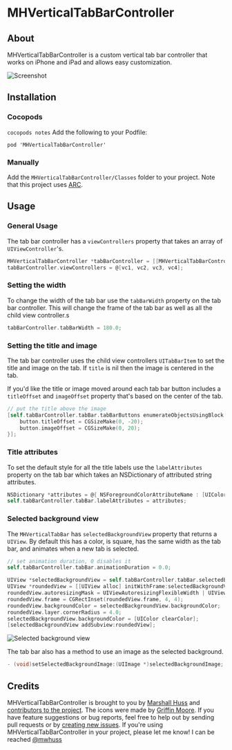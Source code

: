# MHVerticalTabBarController

## About

MHVerticalTabBarController is a custom vertical tab bar controller that works on iPhone and iPad and allows easy customization.

![Screenshot](http://f.cl.ly/items/3d3D122U3X3O2Q1s2a2M/tabbar-ipad.png)

## Installation

### Cocopods

`cocopods notes`
Add the following to your Podfile:

`pod 'MHVerticalTabBarController'`

### Manually

Add the `MHVerticalTabBarController/Classes` folder to your project. Note that this project uses [ARC](http://stackoverflow.com/questions/10523816/how-to-enable-arc-for-a-single-file).


## Usage

### General Usage

The tab bar controller has a `viewControllers` property that takes an array of `UIViewController`'s. 

```objective-c
MHVerticalTabBarController *tabBarController = [[MHVerticalTabBarController alloc] init];
tabBarController.viewControllers = @[vc1, vc2, vc3, vc4];
```

### Setting the width

To change the width of the tab bar use the `tabBarWidth` property on the tab bar controller. This will change the frame of the tab bar as well as all the child view controller.s

```objective-c
tabBarController.tabBarWidth = 180.0;
```

### Setting the title and image

The tab bar controller uses the child view controllers `UITabBarItem` to set the title and image on the tab. If `title` is nil then the image is centered in the tab.

If you'd like the title or image moved around each tab bar button includes a `titleOffset` and `imageOffset` property that's based on the center of the tab.

```objective-c
// put the title above the image
[self.tabBarController.tabBar.tabBarButtons enumerateObjectsUsingBlock:^(MHVerticalTabBarButton *button, NSUInteger idx, BOOL *stop) {
    button.titleOffset = CGSizeMake(0, -20);
    button.imageOffset = CGSizeMake(0, 20);
}];
```

### Title attributes

To set the default style for all the title labels use the `labelAttributes` property on the tab bar which takes an NSDictionary of attributed string attributes.

```objective-c
NSDictionary *attributes = @{ NSForegroundColorAttributeName : [UIColor redColor] };
self.tabBarController.tabBar.labelAttributes = attributes;
```


### Selected background view

The `MHVerticalTabBar` has `selectedBackgroundView` property that returns a `UIView`. By default this has a color, is square, has the same width as the tab bar, and animates when a new tab is selected.

```objective-c
// set animation duration, 0 disables it
self.tabBarController.tabBar.animationDuration = 0.0;
```

```objective-c
UIView *selectedBackgroundView = self.tabBarController.tabBar.selectedBackgroundView;
UIView *roundedView = [[UIView alloc] initWithFrame:selectedBackgroundView.bounds];
roundedView.autoresizingMask = UIViewAutoresizingFlexibleWidth | UIViewAutoresizingFlexibleHeight;
roundedView.frame = CGRectInset(roundedView.frame, 4, 4);
roundedView.backgroundColor = selectedBackgroundView.backgroundColor;
roundedView.layer.cornerRadius = 4.0;
selectedBackgroundView.backgroundColor = [UIColor clearColor];
[selectedBackgroundView addSubview:roundedView];
```

![Selected background view](http://f.cl.ly/items/020W1I3q0T363h1F0H0v/tabbar-iphone.png)


The tab bar also has a method to use an image as the selected background.

```objective-c
- (void)setSelectedBackgroundImage:(UIImage *)selectedBackgroundImage;
```

## Credits

MHVerticalTabBarController is brought to you by [Marshall Huss](http://nezumiapp.com) and [contributors to the project](https://github.com/mwhuss/MHVerticalTabBarController/contributors). The icons were made by [Griffin Moore](http://okgriffin.com/). If you have feature suggestions or bug reports, feel free to help out by sending pull requests or by [creating new issues](https://github.com/mwhuss/MHVerticalTabBarController/issues/new). If you're using MHVerticalTabBarController in your project, please let me know! I can be reached [@mwhuss](http://twitter.com/mwhuss)